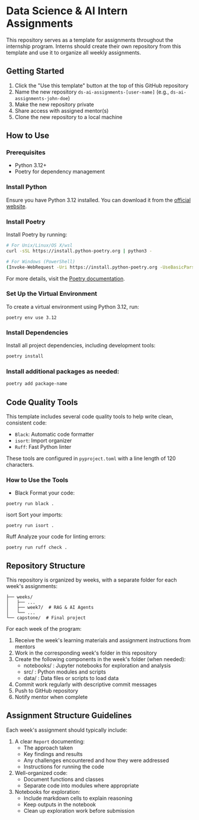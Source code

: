 # Data Science & AI Intern Assignments

This repository serves as a template for assignments throughout the internship program. Interns should create their own repository from this template and use it to organize all weekly assignments.

## Getting Started

1. Click the "Use this template" button at the top of this GitHub repository
2. Name the new repository `ds-ai-assignments-[user-name]` (e.g., `ds-ai-assignments-john-doe`)
3. Make the new repository private
4. Share access with assigned mentor(s)
5. Clone the new repository to a local machine

## How to Use

### Prerequisites

- Python 3.12+
- Poetry for dependency management

### Install Python

Ensure you have Python 3.12 installed. You can download it from the [official website](https://www.python.org/downloads/).

### Install Poetry

Install Poetry by running:

```bash
# For Unix/Linux/OS X/wsl
curl -sSL https://install.python-poetry.org | python3 -

# For Windows (PowerShell)
(Invoke-WebRequest -Uri https://install.python-poetry.org -UseBasicParsing).Content | python -

```
For more details, visit the [Poetry documentation](https://python-poetry.org/docs/#installation).

### Set Up the Virtual Environment

To create a virtual environment using Python 3.12, run:

```
poetry env use 3.12
```

### Install Dependencies

Install all project dependencies, including development tools:

```bash
poetry install
```
### Install additional packages as needed:

```bash
poetry add package-name
```

## Code Quality Tools

This template includes several code quality tools to help write clean, consistent code:

* `Black`: Automatic code formatter
* `isort`: Import organizer
* `Ruff`: Fast Python linter

These tools are configured in `pyproject.toml` with a line length of 120 characters.

### How to Use the Tools

* Black
Format your code:

```
poetry run black .
```

isort
Sort your imports:

```
poetry run isort .
```

Ruff
Analyze your code for linting errors:

```
poetry run ruff check .
```

## Repository Structure

This repository is organized by weeks, with a separate folder for each week's assignments:
```
├── weeks/
│   ├── ...
│   ├── week7/  # RAG & AI Agents
│   └── ...
└── capstone/  # Final project
```

For each week of the program:

1. Receive the week's learning materials and assignment instructions from mentors
2. Work in the corresponding week's folder in this repository
3. Create the following components in the week's folder (when needed):
    * notebooks/ : Jupyter notebooks for exploration and analysis
    * src/ : Python modules and scripts
    * data/ : Data files or scripts to load data
3. Commit work regularly with descriptive commit messages
4. Push to GitHub repository
5. Notify mentor when complete

## Assignment Structure Guidelines

Each week's assignment should typically include:

1. A clear `Report` documenting:
    * The approach taken
    * Key findings and results
    * Any challenges encountered and how they were addressed
    * Instructions for running the code
2. Well-organized code:
    * Document functions and classes
    * Separate code into modules where appropriate
3. Notebooks for exploration:
    * Include markdown cells to explain reasoning
    * Keep outputs in the notebook
    * Clean up exploration work before submission
